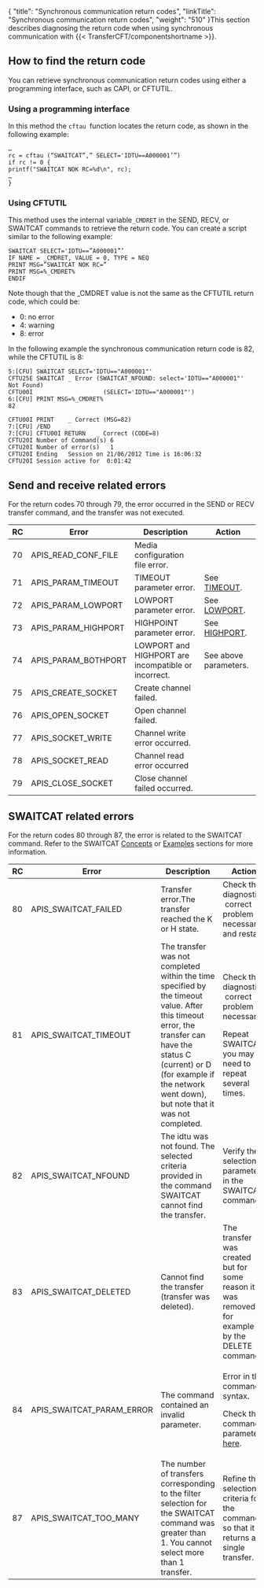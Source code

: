 {
    "title": "Synchronous communication return codes",
    "linkTitle": "Synchronous communication return codes",
    "weight": "510"
}This section describes diagnosing the return code when using synchronous communication with {{< TransferCFT/componentshortname  >}}.

## How to find the return code

You can retrieve synchronous communication return codes using either a programming interface, such as CAPI, or CFTUTIL.

### Using a programming interface

In this method the `cftau `function locates the return code, as shown in the following example:



    …
    rc = cftau (“SWAITCAT”,” SELECT='IDTU==A000001’”)
    if rc != 0 {
    printf("SWAITCAT NOK RC=%d\n", rc);
    …
    }

### Using CFTUTIL

This method uses the internal variable`_CMDRET` in the SEND, RECV, or SWAITCAT commands to retrieve the return code. You can create a script similar to the following example:



    SWAITCAT SELECT='IDTU==”A000001”’
    IF NAME = _CMDRET, VALUE = 0, TYPE = NEQ
    PRINT MSG=”SWAITCAT NOK RC=”
    PRINT MSG=%_CMDRET%
    ENDIF

Note though that the \_CMDRET value is not the same as the CFTUTIL return code, which could be:

-   0: no error
-   4: warning
-   8: error

In the following example the synchronous communication return code is 82, while the CFTUTIL is 8:



    5:[CFU] SWAITCAT SELECT='IDTU=="A000001"'
    CFTU25E SWAITCAT _ Error (SWAITCAT_NFOUND: select='IDTU=="A000001"' Not Found)
    CFTU00I                    (SELECT='IDTU=="A000001"')
    6:[CFU] PRINT MSG=%_CMDRET%
    82

    CFTU00I PRINT    _ Correct (MSG=82)
    7:[CFU] /END
    7:[CFU] CFTU00I RETURN   _ Correct (CODE=8)
    CFTU20I Number of Command(s) 6
    CFTU20I Number of error(s)   1
    CFTU20I Ending   Session on 21/06/2012 Time is 16:06:32
    CFTU20I Session active for  0:01:42

## Send and receive related errors

For the return codes 70 through 79, the error occurred in the SEND or RECV transfer command, and the transfer was not executed.

<table>
   <thead>
      <tr>
<th style="text-align: center;" class="TableStyle-SynchTableStyle_interop-HeadE-Column1-Header1">RC         </th>
<th class="TableStyle-SynchTableStyle_interop-HeadE-Column1-Header1">Error         </th>
<th class="TableStyle-SynchTableStyle_interop-HeadE-Column1-Header1">Description         </th>
<th class="TableStyle-SynchTableStyle_interop-HeadD-Column1-Header1">Action         </th>
      </tr>
   </thead>
   <tbody>
      <tr>
         <td>70         </td>
         <td>APIS_READ_CONF_FILE         </td>
         <td>Media configuration file error.         </td>
         <td>          </td>
      </tr>
      <tr>
         <td>71         </td>
         <td>APIS_PARAM_TIMEOUT         </td>
         <td>TIMEOUT parameter error.         </td>
         <td>See <a href="../../../c_intro_userinterfaces/command_summary/parameter_intro/timeout">TIMEOUT</a>.         </td>
      </tr>
      <tr>
         <td>72         </td>
         <td>APIS_PARAM_LOWPORT         </td>
         <td>LOWPORT parameter error.         </td>
         <td>See <a href="../../../c_intro_userinterfaces/command_summary/parameter_intro/lowport">LOWPORT</a>.         </td>
      </tr>
      <tr>
         <td>73         </td>
         <td>APIS_PARAM_HIGHPORT         </td>
         <td>HIGHPOINT parameter error.         </td>
         <td>See <a href="../../../c_intro_userinterfaces/command_summary/parameter_intro/highport">HIGHPORT</a>.         </td>
      </tr>
      <tr>
         <td>74         </td>
         <td>APIS_PARAM_BOTHPORT         </td>
         <td>LOWPORT and HIGHPORT are incompatible or incorrect.         </td>
         <td>See above parameters.         </td>
      </tr>
      <tr>
         <td>75         </td>
         <td>APIS_CREATE_SOCKET         </td>
         <td>Create channel failed.         </td>
         <td>          </td>
      </tr>
      <tr>
         <td>76         </td>
         <td>APIS_OPEN_SOCKET         </td>
         <td>Open channel failed.         </td>
         <td>          </td>
      </tr>
      <tr>
         <td>77         </td>
         <td>APIS_SOCKET_WRITE         </td>
         <td>Channel write error occurred.         </td>
         <td>          </td>
      </tr>
      <tr>
         <td>78         </td>
         <td>APIS_SOCKET_READ         </td>
         <td>Channel read error occurred         </td>
         <td>          </td>
      </tr>
      <tr>
         <td>79         </td>
         <td>APIS_CLOSE_SOCKET         </td>
         <td>Close channel failed occurred.         </td>
         <td>          </td>
      </tr>
   </tbody>
</table>

## SWAITCAT related errors

For the return codes 80 through 87, the error is related to the SWAITCAT command. Refer to the SWAITCAT [Concepts]() or [Examples](../../../app_integration_intro/synch_comm_tcpip_intro/sync_transfer_request_tasks) sections for more information.

<table>
   <thead>
      <tr>
<th style="text-align: center;" class="TableStyle-SynchTableStyle_interop-HeadE-Column1-Header1">RC         </th>
<th class="TableStyle-SynchTableStyle_interop-HeadE-Column1-Header1">Error         </th>
<th class="TableStyle-SynchTableStyle_interop-HeadE-Column1-Header1">Description         </th>
<th class="TableStyle-SynchTableStyle_interop-HeadD-Column1-Header1">Action         </th>
      </tr>
   </thead>
   <tbody>
      <tr>
         <td>80         </td>
         <td>APIS_SWAITCAT_FAILED         </td>
         <td>Transfer error.The transfer reached the K or H state.         </td>
         <td>Check the diagnostic,  correct problem if necessary, and restart.         </td>
      </tr>
      <tr>
         <td>81         </td>
         <td>APIS_SWAITCAT_TIMEOUT         </td>
         <td>The transfer was not completed within the time specified by the timeout value. After this timeout error, the transfer can have the status C (current) or D (for example if the network went down), but note that it was not completed.         </td>
         <td><p>Check the diagnostic,  correct problem if necessary.</p>
<p>Repeat SWAITCAT, you may need to repeat several times.</p>         </td>
      </tr>
      <tr>
         <td>82         </td>
         <td>APIS_SWAITCAT_NFOUND         </td>
         <td>The idtu was not found. The selected criteria provided in the command SWAITCAT cannot find the transfer.         </td>
         <td>Verify the selection parameters in the SWAITCAT command.         </td>
      </tr>
      <tr>
         <td>83         </td>
         <td>APIS_SWAITCAT_DELETED         </td>
         <td>Cannot find the transfer (transfer was deleted).         </td>
         <td>The transfer was created but for some reason it was removed, for example by the DELETE command.         </td>
      </tr>
      <tr>
         <td>84         </td>
         <td>APIS_SWAITCAT_PARAM_ERROR         </td>
         <td>The command contained an invalid parameter.         </td>
         <td><p>Error in the command syntax.</p>
<p>Check the command parameters <a href="../../../app_integration_intro/synch_comm_tcpip_intro/sync_transfer_request_tasks">here</a>.</p>         </td>
      </tr>
      <tr>
         <td>87         </td>
         <td>APIS_SWAITCAT_TOO_MANY         </td>
         <td>The number of transfers corresponding to the filter selection for the SWAITCAT command was greater than 1. You cannot select more than 1 transfer.         </td>
         <td>Refine the selection criteria for the command so that it returns a single transfer.         </td>
      </tr>
   </tbody>
</table>
